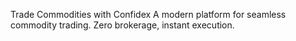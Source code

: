 Trade Commodities with Confidex
A modern platform for seamless commodity trading. Zero brokerage, instant execution.

